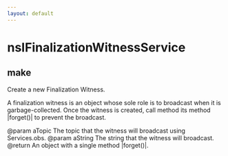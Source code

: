 ```yaml
---
layout: default
---
```


# nsIFinalizationWitnessService #

## make ##

Create a new Finalization Witness.

A finalization witness is an object whose sole role is to
broadcast when it is garbage-collected. Once the witness is
created, call method its method |forget()| to prevent the
broadcast.

@param aTopic The topic that the witness will broadcast using
              Services.obs.
@param aString The string that the witness will broadcast.
@return An object with a single method |forget()|.

